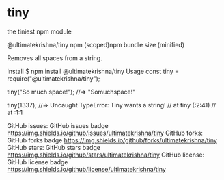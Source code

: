 # tiny
the tiniest npm module


@ultimatekrishna/tiny
npm (scoped)npm bundle size (minified)

Removes all spaces from a string.

Install
$ npm install @ultimatekrishna/tiny
Usage
const tiny = require("@ultimatekrishna/tiny");

tiny("So much space!");
//=> "Somuchspace!"

tiny(1337);
//=> Uncaught TypeError: Tiny wants a string!
//    at tiny (<anonymous>:2:41)
//    at <anonymous>:1:1

GitHub issues:	GitHub issues badge	https://img.shields.io/github/issues/ultimatekrishna/tiny
GitHub forks:	GitHub forks badge	https://img.shields.io/github/forks/ultimatekrishna/tiny
GitHub stars:	GitHub stars badge	https://img.shields.io/github/stars/ultimatekrishna/tiny
GitHub license:	GitHub license badge	https://img.shields.io/github/license/ultimatekrishna/tiny
